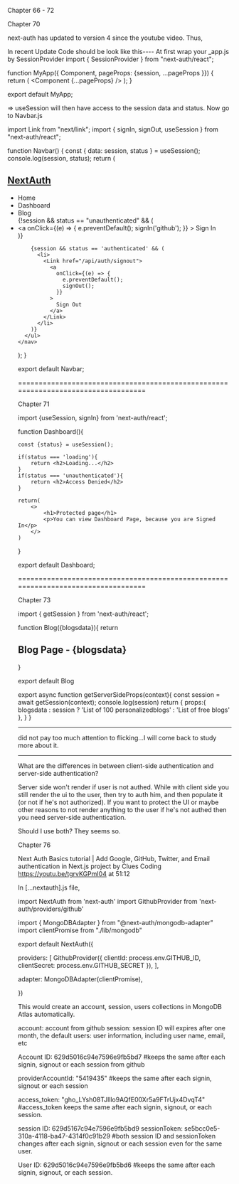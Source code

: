 Chapter 66 - 72

Chapter 70

next-auth has updated to version 4 since the youtube video. Thus,

In recent Update Code should be look like this----
At first wrap your _app.js by SessionProvider
import { SessionProvider } from "next-auth/react";

function MyApp({ Component, pageProps: {session, ...pageProps }}) {
  return (
    <SessionProvider session={session}>
      <Navbar />
      <Component {...pageProps} />
    </SessionProvider>
  );
}

export default MyApp;

=> useSession will then have access to the session data and status. Now go to Navbar.js

import Link from "next/link";
import { signIn, signOut, useSession } from "next-auth/react";

function Navbar() {
  const { data: session, status } = useSession();
  console.log(session, status);
  return (
    <nav className="header">
      <h1 className="logo">
        <a href="#">NextAuth</a>
      </h1>
      <ul className="main-nav">
        <li>
          <Link href="/">
            <a>Home</a>
          </Link>
        </li>
        <li>
          <Link href="/dashboard">
            <a>Dashboard</a>
          </Link>
        </li>
        <li>
          <Link href="/blog">
            <a>Blog</a>
          </Link>
        </li>
        {!session && status == "unauthenticated" && (
          <li>
            <Link href="/api/auth/signin">
              <a
                onClick={(e) => {
                  e.preventDefault();
                  signIn('github');
                }}
              >
                Sign In
              </a>
            </Link>
          </li>
        )}

        {session && status == 'authenticated' && (
          <li>
            <Link href="/api/auth/signout">
              <a
                onClick={(e) => {
                  e.preventDefault();
                  signOut();
                }}
              >
                Sign Out
              </a>
            </Link>
          </li>
        )}
      </ul>
    </nav>
  );
}

export default Navbar;

==================================================================================

Chapter 71

import {useSession, signIn} from 'next-auth/react';


function Dashboard(){
    
    const {status} = useSession();
    
    if(status === 'loading'){
        return <h2>Loading...</h2>
    }
    if(status === 'unauthenticated'){
        return <h2>Access Denied</h2>
    }

    return(
        <>
            <h1>Protected page</h1>
            <p>You can view Dashboard Page, because you are Signed In</p>
        </>
    )
}

export default Dashboard;

==================================================================================

Chapter 73

import { getSession } from 'next-auth/react';

function Blog({blogsdata}){
    return <h1>Blog Page - {blogsdata}</h1>
}

export default Blog


export async function getServerSideProps(context){
    const session = await getSession(context);
    console.log(session)
    return {
        props:{
            blogsdata : session  ? 'List of 100 personalizedblogs' : 'List of free blogs'
        },
    }
}

---------------------------------------

did not pay too much attention to flicking...I will come back to study more about it.

---------------------------------------

What are the differences in between client-side authentication and server-side authentication?

Server side won't render if user is not authed. While with client side you still render the ui to the user,  then try to auth him, and then populate it (or not if he's not authorized). If you want to protect the UI or maybe other reasons to not render anything to the user if he's not authed then you need server-side authentication.

Should I use both? They seems so.

Chapter 76

Next Auth Basics tutorial | Add Google, GitHub, Twitter, and Email authentication in Next.js project by Clues Coding
https://youtu.be/tgrvKGPmI04
at 51:12

In [...nextauth].js file,

import NextAuth from 'next-auth'
import GithubProvider from 'next-auth/providers/github'

import { MongoDBAdapter } from "@next-auth/mongodb-adapter"
import clientPromise from "./lib/mongodb"

export default NextAuth({
  
  providers: [
    GithubProvider({
      clientId: process.env.GITHUB_ID,
      clientSecret: process.env.GITHUB_SECRET
    }),
  ],
  
  adapter: MongoDBAdapter(clientPromise),

})

This would create an account, session, users collections in MongoDB Atlas automatically.

account: account from github
session: session ID will expires after one month, the default
users: user information, including user name, email, etc


Account ID: 629d5016c94e7596e9fb5bd7
#keeps the same after each signin, signout or each session from github

providerAccountId: "5419435"
#keeps the same after each signin, signout or each session

access_token: "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"
#access_token keeps the same after each signin, signout, or each session.

session ID: 629d5167c94e7596e9fb5bd9
sessionToken: se5bcc0e5-310a-4118-ba47-4314f0c91b29
#both session ID and sessionToken changes after each signin, signout or each session even for the same user.

User ID:    629d5016c94e7596e9fb5bd6
#keeps the same after each signin, signout, or each session.